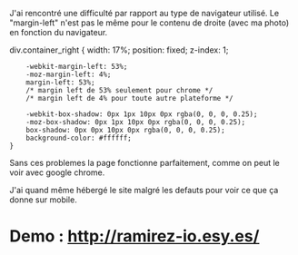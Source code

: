 J'ai rencontré une difficulté par rapport au type de navigateur 
utilisé. Le "margin-left" n'est pas le même pour le contenu de droite
(avec ma photo) en fonction du navigateur.

div.container_right {
        width: 17%;
        position: fixed;
        z-index: 1;

        -webkit-margin-left: 53%;
        -moz-margin-left: 4%;
        margin-left: 53%;
        /* margin left de 53% seulement pour chrome */
        /* margin left de 4% pour toute autre plateforme */

        -webkit-box-shadow: 0px 1px 10px 0px rgba(0, 0, 0, 0.25);
        -moz-box-shadow: 0px 1px 10px 0px rgba(0, 0, 0, 0.25);
        box-shadow: 0px 0px 10px 0px rgba(0, 0, 0, 0.25);
        background-color: #ffffff;
    }

Sans ces problemes la page fonctionne parfaitement, comme on peut le voir
avec google chrome.

J'ai quand même hébergé le site malgré les defauts pour voir ce que ça
donne sur mobile.

# Demo : http://ramirez-io.esy.es/
